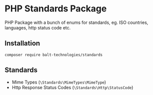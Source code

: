 # PHP Standards Package
PHP Package with a bunch of enums for standards, eg. ISO countries, languages, http status code etc.

## Installation

```shell
composer require balt-technologies/standards
```

## Standards

* Mime Types (`\Standards\MimeTypes\MimeType`)
* Http Response Status Codes (`\Standards\Http\StatusCode`)